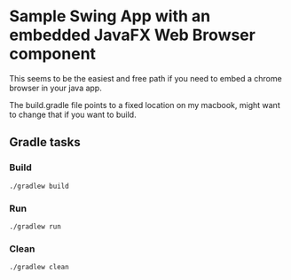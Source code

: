 # Sample Swing App with an embedded JavaFX Web Browser component

This seems to be the easiest and free path if you need to embed a chrome browser in your java app.

The build.gradle file points to a fixed location on my macbook, might want to change that if you want to build.

## Gradle tasks

### Build
`./gradlew build`

### Run
`./gradlew run`

### Clean
`./gradlew clean`